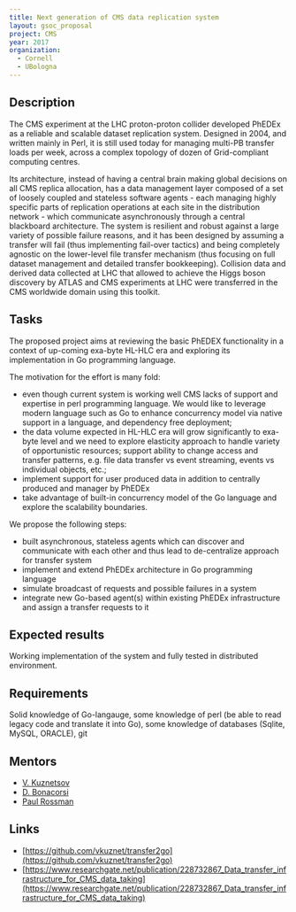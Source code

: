 ```yaml
---
title: Next generation of CMS data replication system
layout: gsoc_proposal
project: CMS
year: 2017
organization:
  - Cornell
  - UBologna
---
```


## Description

The CMS experiment at the LHC proton-proton collider developed PhEDEx as a
reliable and scalable dataset replication system. Designed in 2004, and written
mainly in Perl, it is still used today for managing multi-PB transfer loads per
week, across a complex topology of dozen of Grid-compliant computing centres.

Its architecture, instead of having a central brain making global decisions on
all CMS replica allocation, has a data management layer composed of a set of
loosely coupled and stateless software agents - each managing highly specific
parts of replication operations at each site in the distribution network - which
communicate asynchronously through a central blackboard architecture. The system
is resilient and robust against a large variety of possible failure reasons, and
it has been designed by assuming a transfer will fail (thus implementing
fail-over tactics) and being completely agnostic on the lower-level file
transfer mechanism (thus focusing on full dataset management and detailed
transfer bookkeeping). Collision data and derived data collected at LHC that
allowed to achieve the Higgs boson discovery by ATLAS and CMS experiments at LHC
were transferred in the CMS worldwide domain using this toolkit.

## Tasks

The proposed project aims at reviewing the basic PhEDEX functionality in a
context of up-coming exa-byte HL-HLC era and exploring its implementation in Go
programming language.

The motivation for the effort is many fold:

- even though current system is working well CMS lacks of support and expertise
  in perl programming language. We would like to leverage modern language such
  as Go to enhance concurrency model via native support in a language, and
  dependency free deployment;
- the data volume expected in HL-HLC era will grow significantly to exa-byte
  level and we need to explore elasticity approach to handle variety of
  opportunistic resources; support ability to change access and transfer
  patterns, e.g. file data transfer vs event streaming, events vs individual
  objects, etc.;
- implement support for user produced data in addition to centrally produced and
  manager by PhEDEx
- take advantage of built-in concurrency model of the Go language and explore
  the scalability boundaries.

We propose the following steps:

- built asynchronous, stateless agents which can discover and communicate with
  each other and thus lead to de-centralize approach for transfer system
- implement and extend PhEDEx architecture in Go programming language
- simulate broadcast of requests and possible failures in a system
- integrate new Go-based agent(s) within existing PhEDEx infrastructure and
  assign a transfer requests to it

## Expected results

Working implementation of the system and fully tested in distributed
environment.

## Requirements

Solid knowledge of Go-langauge, some knowledge of perl (be able to read legacy
code and translate it into Go), some knowledge of databases (Sqlite, MySQL,
ORACLE), git

## Mentors

- [V. Kuznetsov](mailto:vkuznet@gmail.com)
- [D. Bonacorsi](mailto:bonacorsi@bo.infn.it)
- [Paul Rossman](mailto:paulrossman@google.com)

## Links

- [https://github.com/vkuznet/transfer2go](https://github.com/vkuznet/transfer2go)
- [https://www.researchgate.net/publication/228732867_Data_transfer_infrastructure_for_CMS_data_taking](https://www.researchgate.net/publication/228732867_Data_transfer_infrastructure_for_CMS_data_taking)
